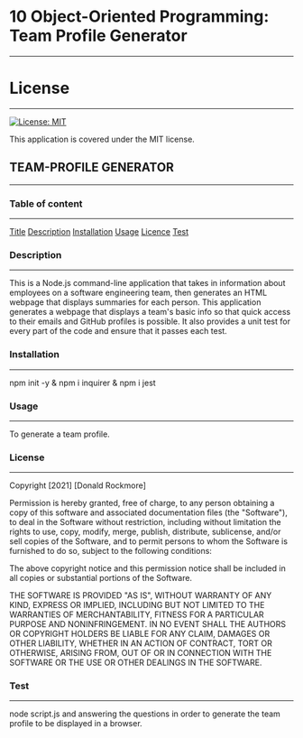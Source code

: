 # 10 Object-Oriented Programming: Team Profile Generator
***

# License
***

[![License: MIT](https://img.shields.io/badge/License-MIT-yellow.svg)](https://opensource.org/licenses/MIT)

This application is covered under the MIT license.

## TEAM-PROFILE GENERATOR
***

### Table of content
***

[Title](#Title"Title")
[Description](#Description"Description")
[Installation](#Installation"Installation")
[Usage](#Usage"Usage")
[Licence](#Licence"Licence")
[Test](#Test"Test")

### Description
***
This is a Node.js command-line application that takes in information about employees on a software engineering team, then generates an HTML webpage that displays summaries for each person. This application generates a webpage that displays a team's basic info so that quick access to their emails and GitHub profiles is possible. It also provides a unit test for every part of the code and ensure that it passes each test.

### Installation
***
npm init -y & npm i inquirer & npm i jest

### Usage 
***
To generate a team profile.

### License
***
Copyright [2021] [Donald Rockmore]

Permission is hereby granted, free of charge, to any person obtaining a copy of this software and associated documentation files (the "Software"), to deal in the Software without restriction, including without limitation the rights to use, copy, modify, merge, publish, distribute, sublicense, and/or sell copies of the Software, and to permit persons to whom the Software is furnished to do so, subject to the following conditions:

The above copyright notice and this permission notice shall be included in all copies or substantial portions of the Software.

THE SOFTWARE IS PROVIDED "AS IS", WITHOUT WARRANTY OF ANY KIND, EXPRESS OR IMPLIED, INCLUDING BUT NOT LIMITED TO THE WARRANTIES OF MERCHANTABILITY, FITNESS FOR A PARTICULAR PURPOSE AND NONINFRINGEMENT. IN NO EVENT SHALL THE AUTHORS OR COPYRIGHT HOLDERS BE LIABLE FOR ANY CLAIM, DAMAGES OR OTHER LIABILITY, WHETHER IN AN ACTION OF CONTRACT, TORT OR OTHERWISE, ARISING FROM, OUT OF OR IN CONNECTION WITH THE SOFTWARE OR THE USE OR OTHER DEALINGS IN THE SOFTWARE.

### Test
***
node script.js and answering the questions in order to generate the team profile to be displayed in a browser.

